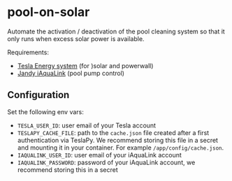 # pool-on-solar

Automate the activation / deactivation of the pool cleaning system so that it only runs when excess solar power is available.

Requirements:

* [Tesla Energy system](https://www.tesla.com/energy) (for )solar and powerwall)
* [Jandy iAquaLink](https://www.jandy.com/en/products/controls/system-components/interfaces/iaqualink) (pool pump control)

## Configuration

Set the following env vars:

- `TESLA_USER_ID`: user email of your Tesla account
- `TESLAPY_CACHE_FILE`: path to the `cache.json` file created after a first authentication via TeslaPy. We recommend storing this file in a secret and mounting it in your container. For example `/app/config/cache.json`.
- `IAQUALINK_USER_ID`: user email of your iAquaLink account 
- `IAQUALINK_PASSWORD`: password of your iAquaLink account, we recommend storing this in a secret
